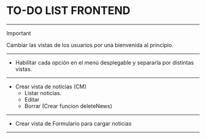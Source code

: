 # TO-DO LIST FRONTEND
------------------------------------------------------
> [!IMPORTANT]
> Cambiar las vistas de los usuarios por una bienvenida al principio.

------------------------------------------------------

- Habilitar cada opción en el menú desplegable y separarla por distintas vistas.

------------------------------------------------------

- Crear vista de noticias (CM)
  - Listar noticias.
  - Editar
  - Borrar (Crear funcion deleteNews)

------------------------------------------------------

- Crear vista de Formulario para cargar noticias

------------------------------------------------------
